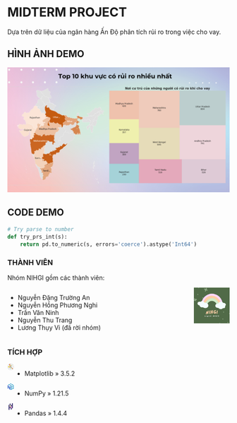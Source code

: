 # MIDTERM PROJECT
Dựa trên dữ liệu của ngân hàng Ấn Độ phân tích rủi ro trong việc cho vay.


## HÌNH ẢNH DEMO
<p align="center">
<img src='https://raw.githubusercontent.com/Nihgi-DA08/Midterm-Project/main/pic/0.jpg'></img>
</p>

## CODE DEMO
```python
# Try parse to number
def try_prs_int(s):
    return pd.to_numeric(s, errors='coerce').astype('Int64')
```

### THÀNH VIÊN
Nhóm NIHGI gồm các thành viên:

<img src='https://raw.githubusercontent.com/Nihgi-DA08/Midterm-Project/main/pic/1.jpg' align='right' width='16%' height='16%'></img>
<div style='display:flex;'>

- Nguyễn Đặng Trường An
- Nguyễn Hồng Phương Nghi
- Trần Văn Ninh
- Nguyễn Thu Trang
- Lương Thụy Vi (đã rời nhóm)

</div>

### TÍCH HỢP
<img src='https://raw.githubusercontent.com/Nihgi-DA08/Midterm-Project/main/pic/2.png' align='left' width='3%' height='3%'></img>
<div style='display:flex;'>

- Matplotlib » 3.5.2

</div>
<img src='https://raw.githubusercontent.com/Nihgi-DA08/Midterm-Project/main/pic/3.png' align='left' width='3%' height='3%'></img>
<div style='display:flex;'>

- NumPy » 1.21.5

</div>
<img src='https://raw.githubusercontent.com/Nihgi-DA08/Midterm-Project/main/pic/4.png' align='left' width='3%' height='3%'></img>
<div style='display:flex;'>

- Pandas » 1.4.4

</div>
